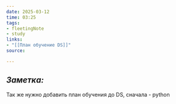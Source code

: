 ```yaml
---
date: 2025-03-12
time: 03:25
tags: 
- fleetingNote
- study
links: 
- "[[План обучение DS]]" 
source: 

---
```

## ***Заметка:***
Так же нужно добавить план обучения до DS, сначала - python


